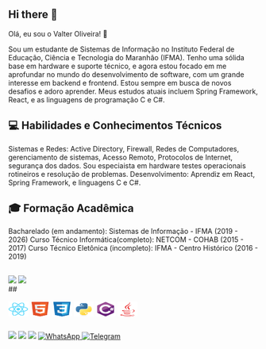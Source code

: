 ## Hi there 👋          
Olá, eu sou o Valter Oliveira! 👋 



Sou um estudante de Sistemas de Informação no Instituto Federal de Educação, Ciência e Tecnologia do Maranhão (IFMA). Tenho uma sólida base em hardware e suporte técnico, e agora estou focado em me aprofundar no mundo do desenvolvimento de software, com um grande interesse em backend e frontend.
Estou sempre em busca de novos desafios e adoro aprender. Meus estudos atuais incluem Spring Framework, React, e as linguagens de programação C e C#.

## 💻 Habilidades e Conhecimentos Técnicos
Sistemas e Redes: Active Directory, Firewall, Redes de Computadores, gerenciamento de sistemas, Acesso Remoto, Protocolos de Internet, segurança dos dados.
Sou especiaista em hardware testes operacionais rotineiros e resolução de problemas.
Desenvolvimento: Aprendiz em React, Spring Framework, e linguagens C e C#.

## 🎓 Formação Acadêmica 
Bacharelado (em andamento): Sistemas de Informação - IFMA (2019 - 2026)
Curso Técnico Informática(completo): NETCOM - COHAB (2015 - 2017)
Curso Técnico Eletônica (incompleto): IFMA - Centro Histórico (2016 - 2019)
##
<div>
  <img heigth=180em src="https://github-readme-stats.vercel.app/api?username=ValterOliveiraX&show_icons=true&theme=dark"/>
  <img heigth=200em src="https://github-readme-stats.vercel.app/api/top-langs/?username=ValterOliveiraX&layout=compact&theme=dark"/>
</div>
##

<div style="display: inline_block"><br>
  <img align="center" alt="Rafa-React" height="30" width="40" src="https://raw.githubusercontent.com/devicons/devicon/master/icons/react/react-original.svg">
  <img align="center" alt="Rafa-HTML" height="30" width="40" src="https://raw.githubusercontent.com/devicons/devicon/master/icons/html5/html5-original.svg">
  <img align="center" alt="Rafa-CSS" height="30" width="40" src="https://raw.githubusercontent.com/devicons/devicon/master/icons/css3/css3-original.svg">
  <img align="center" alt="Rafa-Python" height="30" width="40" src="https://raw.githubusercontent.com/devicons/devicon/master/icons/python/python-original.svg">
  <img align="center" alt="Rafa-Csharp" height="30" width="40" src="https://raw.githubusercontent.com/devicons/devicon/master/icons/csharp/csharp-original.svg">
  <img align="center" alt="Java" height="30" width="40" src="https://raw.githubusercontent.com/devicons/devicon/master/icons/java/java-plain.svg">     
</div>

##

<div> 
  <a href="https://instagram.com/valteroliveirax" target="_blank"><img src="https://img.shields.io/badge/-Instagram-%23E4405F?style=for-the-badge&logo=instagram&logoColor=white" target="_blank"></a>
  <a href = "mailto:valter.oliveira.dev@gmail.com"><img src="https://img.shields.io/badge/-Gmail-%23333?style=for-the-badge&logo=gmail&logoColor=white" target="_blank"></a>
  <a href="https://www.linkedin.com/in/xxxusernamexxxx" target="_blank"><img src="https://img.shields.io/badge/-LinkedIn-%230077B5?style=for-the-badge&logo=linkedin&logoColor=white" target="_blank"></a> 
  <a href="https://wa.me/5598982370033" target="_blank"><img src="https://img.shields.io/badge/-WhatsApp-25D366?style=for-the-badge&logo=whatsapp&logoColor=white" target="_blank" alt="WhatsApp"> 
  </a>
  <!-- Badge para o Telegram. Lembre-se de substituir "seu_usuario" pelo seu nome de usuário ou número. -->
  <a href="https://t.me/valterOliveiraX" target="_blank">
  <img src="https://img.shields.io/badge/-Telegram-2CA5E0?style=for-the-badge&logo=telegram&logoColor=white" target="_blank" alt="Telegram">
</a>
</div>

